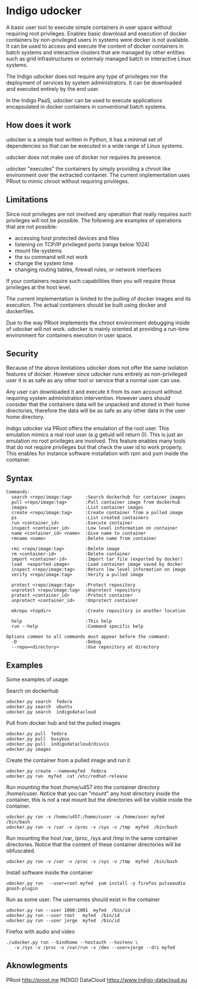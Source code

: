 # Indigo udocker
A basic user tool to execute simple containers in user space without 
requiring root privileges. Enables basic download and execution of 
docker containers by non-privileged users in systems were docker is 
not available. It can be used to access and execute the content of 
docker containers in batch systems and interactive clusters that are 
managed by other entities such as grid infrastructures or externaly 
managed batch or interactive Linux systems.

The Indigo udocker does not require any type of privileges nor the
deployment of services by system administrators. It can be downloaded
and executed entirely by the end user. 

In the Indigo PaaS, udocker can be used to execute applications
encapsulated in docker containers in conventional batch systems.

## How does it work
udocker is a simple tool written in Python, it has a minimal set
of dependencies so that can be executed in a wide range of Linux
systems. 

udocker does not make use of docker nor requires its presence.

udocker "executes" the containers by simply providing a chroot like 
environment over the extracted container. The current implementation 
uses PRoot to mimic chroot without requiring privileges. 

## Limitations
Since root privileges are not involved any operation that really 
requires such privileges will not be possible. The following  are
examples of operations that are not possible:

* accessing host protected devices and files
* listening on TCP/IP privileged ports (range below 1024)
* mount file-systems
* the su command will not work
* change the system time
* changing routing tables, firewall rules, or network interfaces

If your containers require such capabilities then you will require
those privileges at the host level.  

The current implementation is limited to the pulling of docker images 
and its execution. The actual containers should be built using docker
and dockerfiles.

Due to the way PRoot implements the chroot environment debugging inside
of udocker will not work. udocker is mainly oriented at providing a
run-time environment for containers execution in user space.

## Security
Because of the above limitations udocker does not offer the same isolation
features of docker. However since udocker runs entirely as non-privileged
user it is as safe as any other tool or service that a normal user can use.

Any user can downloaded it and execute it from its own account without
requiring system administration intervention. However users should consider
that the containers data will be unpacked and stored in their home
directories, therefore the data will be as safe as any other data in the
user home directory.

Indigo udocker via PRoot offers the emulation of the root user. This emulation
mimics a real root user (e.g getuid will return 0). This is just an emulation
no root privileges are involved. This feature enables many tools that do not 
require privileges but that check the user id to work properly. This enables
for instance software installation with rpm and yum inside the container.

## Syntax
```
Commands:
  search <repo/image:tag>     :Search dockerhub for container images
  pull <repo/image:tag>       :Pull container image from dockerhub
  images                      :List container images
  create <repo/image:tag>     :Create container from a pulled image
  ps                          :List created containers
  run <container_id>          :Execute container 
  inspect <container_id>      :Low level information on container
  name <container_id> <name>  :Give name to container
  rmname <name>               :Delete name from container

  rmi <repo/image:tag>        :Delete image
  rm <container-id>           :Delete container
  import <container-id>       :Import tar file (exported by docker)
  load  <exported-image>      :Load container image saved by docker
  inspect <repo/image:tag>    :Return low level information on image
  verify <repo/image:tag>     :Verify a pulled image

  protect <repo/image:tag>    :Protect repository
  unprotect <repo/image:tag>  :Unprotect repository
  protect <container_id>      :Protect container
  unprotect <container_id>    :Unprotect container

  mkrepo <topdir>             :Create repository in another location

  help                        :This help
  run --help                  :Command specific help

Options common to all commands must appear before the command:
  -D                          :Debug
  --repo=<directory>          :Use repository at directory
```

## Examples
Some examples of usage:

Search on dockerhub
```
udocker.py search  fedora
udocker.py search  ubuntu
udocker.py search  indigodatacloud
```

Pull from docker hub and list the pulled images
```
udocker.py pull  fedora
udocker.py pull  busybox
udocker.py pull  indigodatacloud/disvis
udocker.py images
```

Create the container from a pulled image and run it
```
udocker.py create --name=myfed  fedora
udocker.py run  myfed  cat /etc/redhat-release
```

Run mounting the host /home/u457 into the container directory /home/cuser. 
Notice that you can "mount" any host directory inside the container, this 
is not a real mount but the directories will be visible inside the container.
```
udocker.py run -v /home/u457:/home/cuser -w /home/user myfed  /bin/bash
udocker.py run -v /var -v /proc -v /sys -v /tmp  myfed  /bin/bash
```

Run mounting the host /var, /proc, /sys and /tmp in the same container
directories. Notice that the content of these container directories will
be obfuscated.
```
udocker.py run -v /var -v /proc -v /sys -v /tmp  myfed  /bin/bash
```

Install software inside the container
```
udocker.py run  --user=root myfed  yum install -y firefox pulseaudio gnash-plugin
```

Run as some user. The usernames should exist in the container 
```
udocker.py run --user 1000:1001  myfed  /bin/id
udocker.py run --user root   myfed  /bin/id
udocker.py run --user jorge  myfed  /bin/id
```

Firefox with audio and video
```
./udocker.py run --bindhome --hostauth --hostenv \
   -v /sys -v /proc -v /var/run -v /dev --user=jorge --dri myfed
```

## Aknowlegments

PRoot http://proot.me
INDIGO DataCloud https://www.indigo-datacloud.eu
